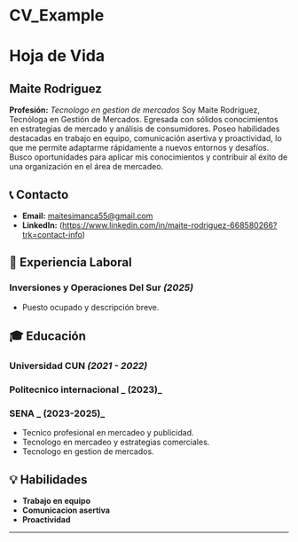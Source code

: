 # CV_Example
# Hoja de Vida

## Maite Rodriguez 
**Profesión:** _Tecnologo en gestion de mercados_
Soy Maite Rodríguez, Tecnóloga en Gestión de Mercados. Egresada con sólidos conocimientos en estrategias de mercado y análisis de consumidores. Poseo habilidades destacadas en trabajo en equipo, comunicación asertiva y proactividad, lo que me permite adaptarme rápidamente a nuevos entornos y desafíos. Busco oportunidades para aplicar mis conocimientos y contribuir al éxito de una organización en el área de mercadeo.


## 📞 Contacto
- **Email:** [maitesimanca55@gmail.com](mailto:maitesimanca55@gmail.com)
- **LinkedIn:** (https://www.linkedin.com/in/maite-rodriguez-668580266?trk=contact-info)

## 🏢 Experiencia Laboral
### **Inversiones y Operaciones Del Sur** _(2025)_
- Puesto ocupado y descripción breve.


## 🎓 Educación
### **Universidad CUN** _(2021 - 2022)_
### **Politecnico internacional** _ (2023)_
### **SENA** _ (2023-2025)_ 
- Tecnico profesional en mercadeo y publicidad.
- Tecnologo en mercadeo y estrategias comerciales.
- Tecnologo en gestion de mercados. 

## 💡 Habilidades
- **Trabajo en equipo**
- **Comunicacion asertiva**
- **Proactividad**

---

